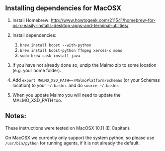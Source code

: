 ## Installing dependencies for MacOSX ##

1. Install Homebrew: http://www.howtogeek.com/211541/homebrew-for-os-x-easily-installs-desktop-apps-and-terminal-utilities/
    
2. Install dependencies:
    1. `brew install boost --with-python`
    2. `brew install boost-python ffmpeg xerces-c mono`
    3. `sudo brew cask install java`

3. If you have not already done so, unzip the Malmo zip to some location (e.g. your home folder).
4. Add `export MALMO_XSD_PATH=~/MalmoPlatform/Schemas` (or your Schemas location) to your `~/.bashrc` and do `source ~/.bashrc`
5. When you update Malmo you will need to update the MALMO_XSD_PATH too.

## Notes: ##

These instructions were tested on MacOSX 10.11 (El Capitan). 

On MacOSX we currently only support the system python, so please use `/usr/bin/python` for running agents, if it is not already the default. 

